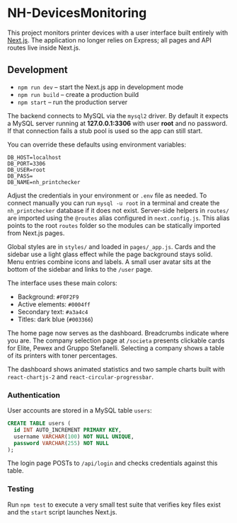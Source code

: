 # NH-DevicesMonitoring

This project monitors printer devices with a user interface built entirely with [Next.js](https://nextjs.org/). The application no longer relies on Express; all pages and API routes live inside Next.js.

## Development

- `npm run dev` – start the Next.js app in development mode
- `npm run build` – create a production build
- `npm start` – run the production server

The backend connects to MySQL via the `mysql2` driver. By default it
expects a MySQL server running at **127.0.0.1:3306** with user
**root** and no password. If that connection fails a stub pool is used
so the app can still start.

You can override these defaults using environment variables:

```
DB_HOST=localhost
DB_PORT=3306
DB_USER=root
DB_PASS=
DB_NAME=nh_printchecker
```

Adjust the credentials in your environment or `.env` file as needed.
To connect manually you can run `mysql -u root` in a terminal and
create the `nh_printchecker` database if it does not exist.
Server-side helpers in `routes/` are imported using the `@routes` alias configured in `next.config.js`. This alias points to the root `routes` folder so the modules can be statically imported from Next.js pages.

Global styles are in `styles/` and loaded in `pages/_app.js`. Cards and the sidebar use a light glass effect while the page background stays solid. Menu entries combine icons and labels. A small user avatar sits at the bottom of the sidebar and links to the `/user` page.

The interface uses these main colors:

- Background: `#F0F2F9`
- Active elements: `#0004ff`
- Secondary text: `#a3a4c4`
- Titles: dark blue (`#003366`)

The home page now serves as the dashboard. Breadcrumbs indicate where you are. The company selection page at `/societa` presents clickable cards for Elite, Pewex and Gruppo Stefanelli. Selecting a company shows a table of its printers with toner percentages.

The dashboard shows animated statistics and two sample charts built with
`react-chartjs-2` and `react-circular-progressbar`.

### Authentication

User accounts are stored in a MySQL table `users`:

```sql
CREATE TABLE users (
  id INT AUTO_INCREMENT PRIMARY KEY,
  username VARCHAR(100) NOT NULL UNIQUE,
  password VARCHAR(255) NOT NULL
);
```

The login page POSTs to `/api/login` and checks credentials against this table.

### Testing

Run `npm test` to execute a very small test suite that verifies key files exist and the `start` script launches Next.js.
